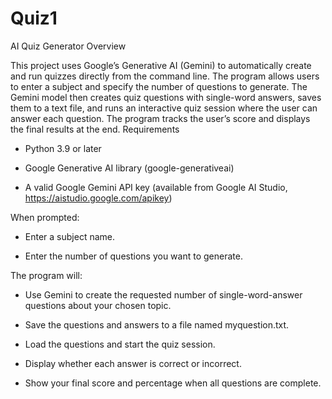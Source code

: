 # Quiz1
AI Quiz Generator
Overview

This project uses Google’s Generative AI (Gemini) to automatically create and run quizzes directly from the command line. The program allows users to enter a subject  and specify the number of questions to generate.
The Gemini model then creates quiz questions with single-word answers, saves them to a text file, and runs an interactive quiz session where the user can answer each question. The program tracks the user’s score and displays the final results at the end.
Requirements

- Python 3.9 or later

- Google Generative AI library (google-generativeai)

- A valid Google Gemini API key (available from Google AI Studio, https://aistudio.google.com/apikey)

When prompted:

- Enter a subject name.

- Enter the number of questions you want to generate.

The program will:

- Use Gemini to create the requested number of single-word-answer questions about your chosen topic.

- Save the questions and answers to a file named myquestion.txt.

- Load the questions and start the quiz session.

- Display whether each answer is correct or incorrect.

- Show your final score and percentage when all questions are complete.
